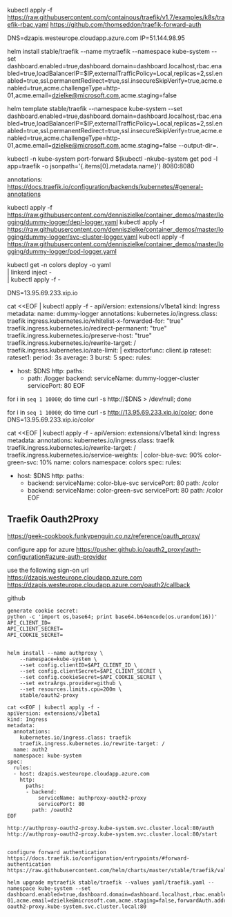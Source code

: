 
kubectl apply -f https://raw.githubusercontent.com/containous/traefik/v1.7/examples/k8s/traefik-rbac.yaml
https://github.com/thomseddon/traefik-forward-auth

DNS=dzapis.westeurope.cloudapp.azure.com
IP=51.144.98.95

helm install stable/traefik --name mytraefik --namespace kube-system --set dashboard.enabled=true,dashboard.domain=dashboard.localhost,rbac.enabled=true,loadBalancerIP=$IP,externalTrafficPolicy=Local,replicas=2,ssl.enabled=true,ssl.permanentRedirect=true,ssl.insecureSkipVerify=true,acme.enabled=true,acme.challengeType=http-01,acme.email=dzielke@microsoft.com,acme.staging=false

helm template stable/traefik --namespace kube-system --set dashboard.enabled=true,dashboard.domain=dashboard.localhost,rbac.enabled=true,loadBalancerIP=$IP,externalTrafficPolicy=Local,replicas=2,ssl.enabled=true,ssl.permanentRedirect=true,ssl.insecureSkipVerify=true,acme.enabled=true,acme.challengeType=http-01,acme.email=dzielke@microsoft.com,acme.staging=false --output-dir=.


kubectl -n kube-system port-forward $(kubectl -nkube-system get pod -l app=traefik -o jsonpath='{.items[0].metadata.name}') 8080:8080

annotations:
https://docs.traefik.io/configuration/backends/kubernetes/#general-annotations


kubectl apply -f https://raw.githubusercontent.com/denniszielke/container_demos/master/logging/dummy-logger/depl-logger.yaml
kubectl apply -f https://raw.githubusercontent.com/denniszielke/container_demos/master/logging/dummy-logger/svc-cluster-logger.yaml
kubectl apply -f https://raw.githubusercontent.com/denniszielke/container_demos/master/logging/dummy-logger/pod-logger.yaml

kubectl get -n colors deploy -o yaml \
  | linkerd inject - \
  | kubectl apply -f -

DNS=13.95.69.233.xip.io

cat <<EOF | kubectl apply -f -
apiVersion: extensions/v1beta1
kind: Ingress
metadata:
  name: dummy-logger
  annotations:
    kubernetes.io/ingress.class: traefik
    ingress.kubernetes.io/whitelist-x-forwarded-for: "true"
    traefik.ingress.kubernetes.io/redirect-permanent: "true"
    traefik.ingress.kubernetes.io/preserve-host: "true"
    traefik.ingress.kubernetes.io/rewrite-target: /
    traefik.ingress.kubernetes.io/rate-limit: |
      extractorfunc: client.ip
      rateset:
        rateset1:
          period: 3s
          average: 3
          burst: 5
spec:
  rules:
  - host: $DNS
    http:
      paths:
      - path: /logger
        backend:
          serviceName: dummy-logger-cluster
          servicePort: 80
EOF

for i in `seq 1 10000`; do time curl -s http://$DNS > /dev/null; done

for i in `seq 1 10000`; do time curl -s http://13.95.69.233.xip.io/color; done
DNS=13.95.69.233.xip.io/color


cat <<EOF | kubectl apply -f -
apiVersion: extensions/v1beta1
kind: Ingress
metadata:
  annotations:
    kubernetes.io/ingress.class: traefik
    traefik.ingress.kubernetes.io/rewrite-target: /
    traefik.ingress.kubernetes.io/service-weights: |
      color-blue-svc: 90%
      color-green-svc: 10%
  name: colors
  namespace: colors
spec:
  rules:
  - host: $DNS
    http:
      paths:
      - backend:
          serviceName: color-blue-svc
          servicePort: 80
        path: /color
      - backend:
          serviceName: color-green-svc
          servicePort: 80
        path: /color
EOF

## Traefik Oauth2Proxy
https://geek-cookbook.funkypenguin.co.nz/reference/oauth_proxy/

configure app for azure 
https://pusher.github.io/oauth2_proxy/auth-configuration#azure-auth-provider

use the following sign-on url
https://dzapis.westeurope.cloudapp.azure.com
https://dzapis.westeurope.cloudapp.azure.com/oauth2/callback

github
```
generate cookie secret:
python -c 'import os,base64; print base64.b64encode(os.urandom(16))'
API_CLIENT_ID=
API_CLIENT_SECRET=
API_COOKIE_SECRET=
```

```

helm install --name authproxy \
    --namespace=kube-system \
    --set config.clientID=$API_CLIENT_ID \
    --set config.clientSecret=$API_CLIENT_SECRET \
    --set config.cookieSecret=$API_COOKIE_SECRET \
    --set extraArgs.provider=github \
    --set resources.limits.cpu=200m \
    stable/oauth2-proxy

cat <<EOF | kubectl apply -f -
apiVersion: extensions/v1beta1
kind: Ingress
metadata:
  annotations:
    kubernetes.io/ingress.class: traefik
    traefik.ingress.kubernetes.io/rewrite-target: /
  name: auth2
  namespace: kube-system
spec:
  rules:
  - host: dzapis.westeurope.cloudapp.azure.com
    http:
      paths:
      - backend:
          serviceName: authproxy-oauth2-proxy
          servicePort: 80
        path: /oauth2
EOF

http://authproxy-oauth2-proxy.kube-system.svc.cluster.local:80/auth
http://authproxy-oauth2-proxy.kube-system.svc.cluster.local:80/start


configure forward authentication
https://docs.traefik.io/configuration/entrypoints/#forward-authentication
https://raw.githubusercontent.com/helm/charts/master/stable/traefik/values.yaml

helm upgrade mytraefik stable/traefik --values yaml/traefik.yaml --namespace kube-system --set dashboard.enabled=true,dashboard.domain=dashboard.localhost,rbac.enabled=true,loadBalancerIP=$IP,externalTrafficPolicy=Local,replicas=2,ssl.enabled=true,ssl.permanentRedirect=true,ssl.insecureSkipVerify=true,acme.enabled=true,acme.challengeType=http-01,acme.email=dzielke@microsoft.com,acme.staging=false,forwardAuth.address=http://authproxy-oauth2-proxy.kube-system.svc.cluster.local:80